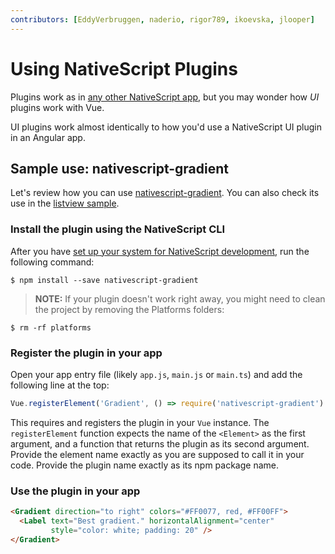```yaml
---
contributors: [EddyVerbruggen, naderio, rigor789, ikoevska, jlooper]
---
```


# Using NativeScript Plugins

Plugins work as in [any other NativeScript app](https://docs.nativescript.org/plugins/plugins), but you may wonder how _UI_ plugins work with Vue.

UI plugins work almost identically to how you'd use a NativeScript UI plugin in an Angular app.

## Sample use: nativescript-gradient

Let's review how you can use [nativescript-gradient](https://github.com/EddyVerbruggen/nativescript-gradient). You can also check its use in the [listview sample](https://github.com/rigor789/nativescript-vue/tree/master/samples/app/app-with-list-view.js).

### Install the plugin using the NativeScript CLI

After you have [set up your system for NativeScript development](/en/docs/getting-started/installation), run the following command:

```shell
$ npm install --save nativescript-gradient
```

> **NOTE:** If your plugin doesn't work right away, you might need to clean the project by removing the Platforms folders:

```shell
$ rm -rf platforms
```

### Register the plugin in your app

Open your app entry file (likely `app.js`, `main.js` or `main.ts`) and add the following line at the top:

```JavaScript
Vue.registerElement('Gradient', () => require('nativescript-gradient').Gradient)
```

This requires and registers the plugin in your `Vue` instance. The `registerElement` function expects the name of the `<Element>` as the first argument, and a function that returns the plugin as its second argument. Provide the element name exactly as you are supposed to call it in your code. Provide the plugin name exactly as its npm package name.

### Use the plugin in your app

```HTML
<Gradient direction="to right" colors="#FF0077, red, #FF00FF">
  <Label text="Best gradient." horizontalAlignment="center"
         style="color: white; padding: 20" />
</Gradient>
```

